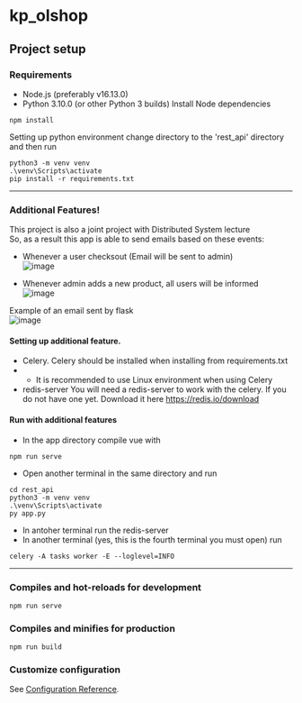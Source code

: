 # kp_olshop

## Project setup
### Requirements 
* Node.js (preferably v16.13.0)
* Python 3.10.0 (or other Python 3 builds)
Install Node dependencies
```
npm install
```

Setting up python environment
change directory to the 'rest_api' directory and then run
```
python3 -m venv venv
.\venv\Scripts\activate
pip install -r requirements.txt
```
<hr>

### Additional Features!
This project is also a joint project with Distributed System lecture <br>
So, as a result this app is able to send emails based on these events:
* Whenever a user checksout (Email will be sent to admin) <br>
![image](https://user-images.githubusercontent.com/74812824/147832450-9ca2adba-955b-4efc-9f37-deca527868d3.png)

* Whenever admin adds a new product, all users will be informed <br>
![image](https://user-images.githubusercontent.com/74812824/147832459-64d8d6d4-f5a7-475e-a906-fdcd3da9935f.png)

Example of an email sent by flask <br>
![image](https://user-images.githubusercontent.com/74812824/147832491-a78b01b2-3a9c-44ac-a9c4-0451808e3d50.png)

#### Setting up additional feature.
* Celery. 
Celery should be installed when installing from requirements.txt
* * It is recommended to use Linux environment when using Celery
* redis-server
You will need a redis-server to work with the celery. If you do not have one yet. Download it here https://redis.io/download

#### Run with additional features
* In the app directory compile vue with 
```
npm run serve
```
* Open another terminal in the same directory and run
```
cd rest_api
python3 -m venv venv
.\venv\Scripts\activate
py app.py
```
* In antoher terminal run the redis-server
* In another terminal (yes, this is the fourth terminal you must open) run
```
celery -A tasks worker -E --loglevel=INFO
```
<hr>

### Compiles and hot-reloads for development
```
npm run serve
```

### Compiles and minifies for production
```
npm run build
```

### Customize configuration
See [Configuration Reference](https://cli.vuejs.org/config/).
